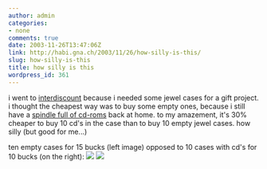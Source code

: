 ```yaml
---
author: admin
categories:
- none
comments: true
date: 2003-11-26T13:47:06Z
link: http://habi.gna.ch/2003/11/26/how-silly-is-this/
slug: how-silly-is-this
title: how silly is this
wordpress_id: 361
---
```


i went to [interdiscount](http://www.interdiscount.ch/) because i needed some jewel cases for a gift project.
i thought the cheapest way was to buy some empty ones, because i still have a [spindle full of cd-roms](http://www.arp.com/scripts/wgate/ww20/~flNlc3Npb249UDAxOmN4c3NwaWc0OjAwMDEuMDExZS5kZjdmMzc1NiZ+aHR0cF9jb250ZW50X2NoYXJzZXQ9aXNvLTg4NTktMSZ+U3RhdGU9NTg3Mi4wMDkuMDguMDc=?selected_area=0000000815&selected_item=0000000088&~okcode=ITEM&shop=1&~selhie1=6&~ss=&~pp=&~tn=&~tv=) back at home.
to my amazement, it's 30% cheaper to buy 10 cd's in the case than to buy 10 empty jewel cases.
how silly (but good for me...)

ten empty cases for 15 bucks (left image) opposed to 10 cases with cd's for 10 bucks (on the right):
[![](http://habi.gna.ch/blog/images/cdleerhuellen-tm.jpg)](http://habi.gna.ch/blog/images/cdleerhuellen.jpg) [![](http://habi.gna.ch/blog/images/cdmithuellen-tm.jpg)](http://habi.gna.ch/blog/images/cdmithuellen.jpg)
